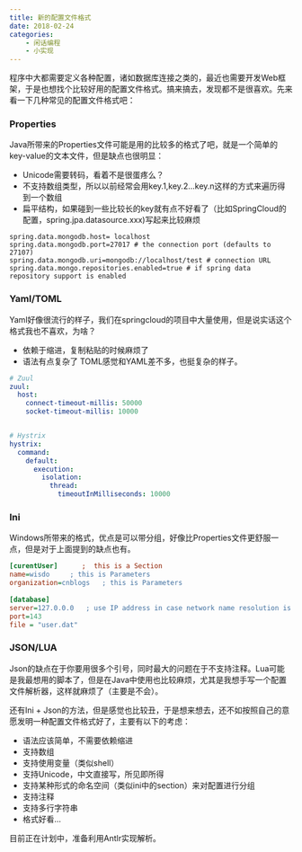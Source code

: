 ```yaml
---
title: 新的配置文件格式
date: 2018-02-24
categories:  
    - 闲话编程
    - 小实现
---
```

程序中大都需要定义各种配置，诸如数据库连接之类的，最近也需要开发Web框架，于是也想找个比较好用的配置文件格式。搞来搞去，发现都不是很喜欢。先来看一下几种常见的配置文件格式吧：
<!--more-->
### Properties
Java所带来的Properties文件可能是用的比较多的格式了吧，就是一个简单的key-value的文本文件，但是缺点也很明显：
* Unicode需要转码，看着不是很蛋疼么？
* 不支持数组类型，所以以前经常会用key.1,key.2...key.n这样的方式来遍历得到一个数组
* 扁平结构，如果碰到一些比较长的key就有点不好看了（比如SpringCloud的配置，spring.jpa.datasource.xxx)写起来比较麻烦
```properties
spring.data.mongodb.host= localhost
spring.data.mongodb.port=27017 # the connection port (defaults to 27107)
spring.data.mongodb.uri=mongodb://localhost/test # connection URL
spring.data.mongo.repositories.enabled=true # if spring data repository support is enabled
```
### Yaml/TOML
Yaml好像很流行的样子，我们在springcloud的项目中大量使用，但是说实话这个格式我也不喜欢，为啥？
* 依赖于缩进，复制粘贴的时候麻烦了
* 语法有点复杂了
TOML感觉和YAML差不多，也挺复杂的样子。
```yaml
# Zuul
zuul:
  host:
    connect-timeout-millis: 50000
    socket-timeout-millis: 10000


# Hystrix
hystrix:
  command:
    default:
      execution:
        isolation:
          thread:
            timeoutInMilliseconds: 10000
```

### Ini
Windows所带来的格式，优点是可以带分组，好像比Properties文件更舒服一点，但是对于上面提到的缺点也有。

```ini
[curentUser]      ;  this is a Section
name=wisdo     ; this is Parameters
organization=cnblogs   ; this is Parameters
 
[database] 
server=127.0.0.0   ; use IP address in case network name resolution is not working 
port=143 
file = "user.dat" 
```

### JSON/LUA
Json的缺点在于你要用很多个引号，同时最大的问题在于不支持注释。Lua可能是我最想用的脚本了，但是在Java中使用也比较麻烦，尤其是我想手写一个配置文件解析器，这样就麻烦了（主要是不会）。

还有Ini + Json的方法，但是感觉也比较丑，于是想来想去，还不如按照自己的意愿发明一种配置文件格式好了，主要有以下的考虑：
* 语法应该简单，不需要依赖缩进
* 支持数组
* 支持使用变量（类似shell）
* 支持Unicode，中文直接写，所见即所得
* 支持某种形式的命名空间（类似ini中的section）来对配置进行分组
* 支持注释
* 支持多行字符串
* 格式好看...

目前正在计划中，准备利用Antlr实现解析。
